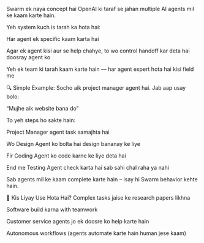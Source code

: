 Swarm ek naya concept hai OpenAI ki taraf se jahan multiple AI agents mil ke kaam karte hain.

Yeh system kuch is tarah ka hota hai:

Har agent ek specific kaam karta hai

Agar ek agent kisi aur se help chahye, to wo control handoff kar deta hai doosray agent ko

Yeh ek team ki tarah kaam karte hain — har agent expert hota hai kisi field me

🔍 Simple Example:
Socho aik project manager agent hai. Jab aap usay bolo:

“Mujhe aik website bana do”

To yeh steps ho sakte hain:

Project Manager agent task samajhta hai

Wo Design Agent ko bolta hai design bananay ke liye

Fir Coding Agent ko code karne ke liye deta hai

End me Testing Agent check karta hai sab sahi chal raha ya nahi

Sab agents mil ke kaam complete karte hain – isay hi Swarm behavior kehte hain.

🤖 Kis Liyay Use Hota Hai?
Complex tasks jaise ke research papers likhna

Software build karna with teamwork

Customer service agents jo ek doosre ko help karte hain

Autonomous workflows (agents automate karte hain human jese kaam)


